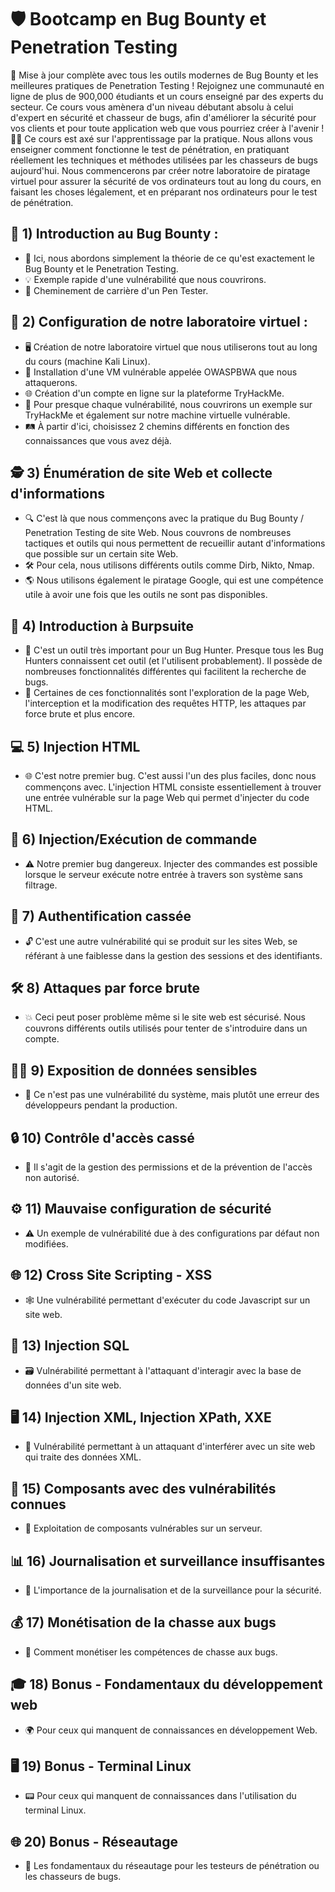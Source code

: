 # 🛡️ Bootcamp en Bug Bounty et Penetration Testing

🚀 Mise à jour complète avec tous les outils modernes de Bug Bounty et les meilleures pratiques de Penetration Testing ! Rejoignez une communauté en ligne de plus de 900,000 étudiants et un cours enseigné par des experts du secteur. Ce cours vous amènera d'un niveau débutant absolu à celui d'expert en sécurité et chasseur de bugs, afin d'améliorer la sécurité pour vos clients et pour toute application web que vous pourriez créer à l'avenir !
👨‍💻 Ce cours est axé sur l'apprentissage par la pratique. Nous allons vous enseigner comment fonctionne le test de pénétration, en pratiquant réellement les techniques et méthodes utilisées par les chasseurs de bugs aujourd'hui. Nous commencerons par créer notre laboratoire de piratage virtuel pour assurer la sécurité de vos ordinateurs tout au long du cours, en faisant les choses légalement, et en préparant nos ordinateurs pour le test de pénétration.

## 📖 1) Introduction au Bug Bounty :

- 🧐 Ici, nous abordons simplement la théorie de ce qu'est exactement le Bug Bounty et le Penetration Testing.
- 💡 Exemple rapide d'une vulnérabilité que nous couvrirons.
- 🚀 Cheminement de carrière d'un Pen Tester.

## 🔧 2) Configuration de notre laboratoire virtuel :

- 🖥️ Création de notre laboratoire virtuel que nous utiliserons tout au long du cours (machine Kali Linux).
- 🎯 Installation d'une VM vulnérable appelée OWASPBWA que nous attaquerons.
- 🌐 Création d'un compte en ligne sur la plateforme TryHackMe.
- 🧪 Pour presque chaque vulnérabilité, nous couvrirons un exemple sur TryHackMe et également sur notre machine virtuelle vulnérable.
- 🛤️ À partir d'ici, choisissez 2 chemins différents en fonction des connaissances que vous avez déjà.

## 🕵️ 3) Énumération de site Web et collecte d'informations

- 🔍 C'est là que nous commençons avec la pratique du Bug Bounty / Penetration Testing de site Web. Nous couvrons de nombreuses tactiques et outils qui nous permettent de recueillir autant d'informations que possible sur un certain site Web.
- 🛠️ Pour cela, nous utilisons différents outils comme Dirb, Nikto, Nmap.
- 🌎 Nous utilisons également le piratage Google, qui est une compétence utile à avoir une fois que les outils ne sont pas disponibles.

## 🧰 4) Introduction à Burpsuite

- 🐛 C'est un outil très important pour un Bug Hunter. Presque tous les Bug Hunters connaissent cet outil (et l'utilisent probablement). Il possède de nombreuses fonctionnalités différentes qui facilitent la recherche de bugs.
- 📡 Certaines de ces fonctionnalités sont l'exploration de la page Web, l'interception et la modification des requêtes HTTP, les attaques par force brute et plus encore.

## 💻 5) Injection HTML

- 🌐 C'est notre premier bug. C'est aussi l'un des plus faciles, donc nous commençons avec. L'injection HTML consiste essentiellement à trouver une entrée vulnérable sur la page Web qui permet d'injecter du code HTML.

## 📲 6) Injection/Exécution de commande

- ⚠️ Notre premier bug dangereux. Injecter des commandes est possible lorsque le serveur exécute notre entrée à travers son système sans filtrage.

## 🔑 7) Authentification cassée

- 🔓 C'est une autre vulnérabilité qui se produit sur les sites Web, se référant à une faiblesse dans la gestion des sessions et des identifiants.

## 🛠️ 8) Attaques par force brute

- 💥 Ceci peut poser problème même si le site web est sécurisé. Nous couvrons différents outils utilisés pour tenter de s'introduire dans un compte.

## 🕵️‍♂️ 9) Exposition de données sensibles

- 🚨 Ce n'est pas une vulnérabilité du système, mais plutôt une erreur des développeurs pendant la production.

## 🔒 10) Contrôle d'accès cassé

- 🚫 Il s'agit de la gestion des permissions et de la prévention de l'accès non autorisé.

## ⚙️ 11) Mauvaise configuration de sécurité

- ⚠️ Un exemple de vulnérabilité due à des configurations par défaut non modifiées.

## 🌐 12) Cross Site Scripting - XSS

- 🕸️ Une vulnérabilité permettant d'exécuter du code Javascript sur un site web.

## 💾 13) Injection SQL

- 🗃️ Vulnérabilité permettant à l'attaquant d'interagir avec la base de données d'un site web.

## 🖥️ 14) Injection XML, Injection XPath, XXE

- 📂 Vulnérabilité permettant à un attaquant d'interférer avec un site web qui traite des données XML.

## 🔎 15) Composants avec des vulnérabilités connues

- 🐞 Exploitation de composants vulnérables sur un serveur.

## 📊 16) Journalisation et surveillance insuffisantes

- 📝 L'importance de la journalisation et de la surveillance pour la sécurité.

## 💰 17) Monétisation de la chasse aux bugs

- 💼 Comment monétiser les compétences de chasse aux bugs.

## 🎓 18) Bonus - Fondamentaux du développement web

- 🌍 Pour ceux qui manquent de connaissances en développement Web.

## 🖥️ 19) Bonus - Terminal Linux

- 📟 Pour ceux qui manquent de connaissances dans l'utilisation du terminal Linux.

## 🌐 20) Bonus - Réseautage

- 🔗 Les fondamentaux du réseautage pour les testeurs de pénétration ou les chasseurs de bugs.
